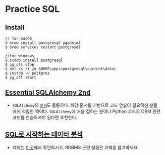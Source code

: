 # Practice SQL

## Install

```
// for macOS
$ brew install postgresql pgadmin4
$ brew services restart postgresql

//for windows
$ scoop install postgresql
$ pg_ctl stop
$ del /s /f /q $HOME\apps\postgresql\current\data\
$ initdb -U postgres
$ pg_ctl start
```

## [Essential SQLAlchemy 2nd](https://www.oreilly.com/library/view/essential-sqlalchemy/9780596516147/)
- `SQLAlchemy`의 [`문서`](https://docs.sqlalchemy.org/en/14/)도 훌륭하다. 해당 문서를 기반으로 코드 연습이 필요하신 분들에게 적합한 책이다. `SQLAlchemy`에 처음 접하는 분이나 Python 코드로 ORM 관련 코드를 연습하셔야 된다면 추천한다.

## [SQL로 시작하는 데이터 분석](https://www.aladin.co.kr/shop/wproduct.aspx?ItemId=298955770)

* 예제는 [이곳](https://github.com/sql-for-data-analysis-kr/book)에서 확인하시고, RDBMS 관련 설정은 교재를 참고하세요.
